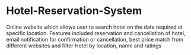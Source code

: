 # Hotel-Reservation-System
Online website which allows user to search hotel on the date required at specific location. Features included reservation and cancellation of hotel, email notification for confirmation or cancellation, best price match from different websites and filter Hotel by location, name and ratings
